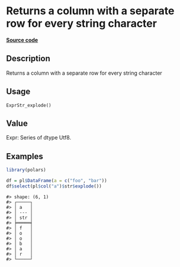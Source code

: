
# Returns a column with a separate row for every string character

[**Source code**](https://github.com/pola-rs/r-polars/tree/main/R/expr__string.R#L800)

## Description

Returns a column with a separate row for every string character

## Usage

<pre><code class='language-R'>ExprStr_explode()
</code></pre>

## Value

Expr: Series of dtype Utf8.

## Examples

``` r
library(polars)

df = pl$DataFrame(a = c("foo", "bar"))
df$select(pl$col("a")$str$explode())
```

    #> shape: (6, 1)
    #> ┌─────┐
    #> │ a   │
    #> │ --- │
    #> │ str │
    #> ╞═════╡
    #> │ f   │
    #> │ o   │
    #> │ o   │
    #> │ b   │
    #> │ a   │
    #> │ r   │
    #> └─────┘
